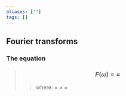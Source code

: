 ```yaml
---
aliases: [""]
tags: []
---
```


## Fourier transforms

### The equation

> ### $$ F(\omega) \equiv = $$ 
>> where:
>> $=$ 
>> $=$
>> $=$

